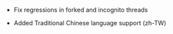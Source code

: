 <items-block data-variant="bug-fix">

- Fix regressions in forked and incognito threads

</items-block>

<items-block data-variant="improvement">

- Added Traditional Chinese language support (zh-TW)

</items-block>
